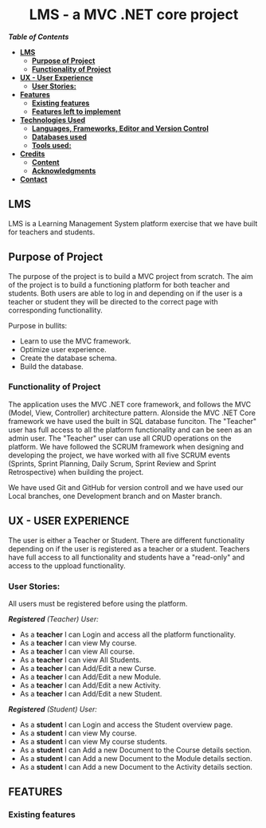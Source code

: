 <h1 align="center">
    LMS - a MVC .NET core project
</h1>

**_Table of Contents_**

  - [**LMS**](#LMS)
    - [**Purpose of Project**](#purpose-of-project)
    - [**Functionality of Project**](#functionality-of-project)
  - [**UX - User Experience**](#ux---user-experience)
    - [**User Stories:**](#user-stories)
  - [**Features**](#features)
    - [**Existing features**](#existing-features)
    - [**Features left to implement**](#features-left-to-implement)
  - [**Technologies Used**](#technologies-used)
    - [**Languages, Frameworks, Editor and Version Control**](#languages-frameworks-editor-and-version-control)
    - [**Databases used**](#databases-used)
    - [**Tools used:**](#tools-used)
  - [**Credits**](#credits)
    - [**Content**](#content)
    - [**Acknowledgments**](#acknowledgments)
  - [**Contact**](#contact)

## **LMS**

LMS is a Learning Management System platform exercise that we have built for teachers and students.

## **Purpose of Project**

The purpose of the project is to build a MVC project from scratch. The aim of the project is to build a functioning platform for both teacher and students. Both users are able to log in and depending on if the  user is a teacher or student they will be directed to the correct page with corresponding functionallity.

Purpose in bullits:
* Learn to use the MVC framework.
* Optimize user experience.
* Create the database schema.
* Build the database.

### **Functionality of Project**

The application uses the MVC .NET core framework, and follows the MVC (Model, View, Controller) architecture pattern.
Alonside the MVC .NET Core framework we have used the built in SQL database funciton.
The "Teacher" user has full access to all the platform functionality and can be seen as an admin user. The "Teacher" user can use all CRUD operations on the platform.
We have followed the SCRUM framework when designing and developing the project, we have worked with all five SCRUM events (Sprints, Sprint Planning, Daily Scrum, Sprint Review and Sprint Retrospective) when building the project.

We have used Git and GitHub for version controll and we have used our Local branches, one Development branch and on Master branch.

## **UX - USER EXPERIENCE**

The user is either a Teacher or Student. There are different functionality depending on if the user is registered as a teacher or a student. Teachers have full access to all functionality and students have a "read-only" and access to the uppload functionality.

### **User Stories:**

All users must be registered before using the platform.

_**Registered** (Teacher) User:_

* As a **teacher** I can Login and access all the platform functionality.
* As a **teacher** I can view My course. 
* As a **teacher** I can view All course. 
* As a **teacher** I can view All Students.
* As a **teacher** I can Add/Edit a new Curse. 
* As a **teacher** I can Add/Edit a new Module.
* As a **teacher** I can Add/Edit a new Activity.
* As a **teacher** I can Add/Edit a new Student.

_**Registered** (Student) User:_

* As a **student** I can Login and access the Student overview page.
* As a **student** I can view My course. 
* As a **student** I can view My course students. 
* As a **student** I can Add a new Document to the Course details section. 
* As a **student** I can Add a new Document to the Module details section. 
* As a **student** I can Add a new Document to the Activity details section. 

## **FEATURES**

### **Existing features**
